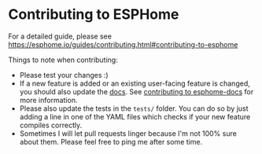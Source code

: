 # Contributing to ESPHome

For a detailed guide, please see https://esphome.io/guides/contributing.html#contributing-to-esphome

Things to note when contributing:

 - Please test your changes :)
 - If a new feature is added or an existing user-facing feature is changed, you should also
   update the [docs](https://github.com/imduffy15/libretuya-esphome-docs). See [contributing to esphome-docs](https://esphome.io/guides/contributing.html#contributing-to-esphomedocs)
   for more information.
 - Please also update the tests in the `tests/` folder. You can do so by just adding a line in one of the YAML files
   which checks if your new feature compiles correctly.
 - Sometimes I will let pull requests linger because I'm not 100% sure about them. Please feel free to ping
   me after some time.
